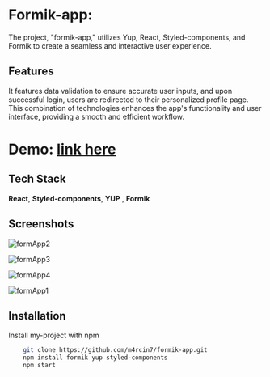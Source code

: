 
# Formik-app:

The project, "formik-app," utilizes Yup, React, Styled-components, and Formik to create a seamless and interactive user experience.

## Features

It features data validation to ensure accurate user inputs, and upon successful login, users are redirected to their personalized profile page. This combination of technologies enhances the app's functionality and user interface, providing a smooth and efficient workflow.

# Demo: [link here](https://m4rcin7.github.io/formik-app/)



## Tech Stack

**React**, **Styled-components**, **YUP** , **Formik**


## Screenshots

![formApp2](https://github.com/markopersonally/formik-app/assets/120672080/a55f06e7-f613-4a0d-9553-0c1e9e0939f8)

![formApp3](https://github.com/markopersonally/formik-app/assets/120672080/5a133121-3b4e-41c0-b091-79187e388c97)

![formApp4](https://github.com/markopersonally/formik-app/assets/120672080/0783690a-5e34-4822-9bbe-3c1c3e471110)

![formApp1](https://github.com/markopersonally/formik-app/assets/120672080/978c176b-0993-47f1-ac09-d47d5dca3927)


## Installation

Install my-project with npm

```bash
    git clone https://github.com/m4rcin7/formik-app.git
    npm install formik yup styled-components
    npm start 
```
    
